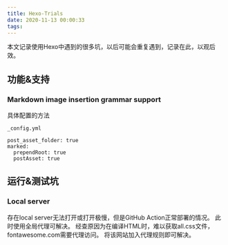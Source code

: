 ```yaml
---
title: Hexo-Trials
date: 2020-11-13 00:00:33
tags:
---
```


本文记录使用Hexo中遇到的很多坑，以后可能会重复遇到，记录在此，以观后效。

## 功能&支持

### Markdown image insertion grammar support

具体配置的方法

```
_config.yml

post_asset_folder: true
marked:
  prependRoot: true
  postAsset: true
```

## 运行&测试坑

### Local server

存在local server无法打开或打开极慢，但是GitHub Action正常部署的情况。
此时使用全局代理可解决。
经查原因为在编译HTML时，难以获取all.css文件，fontawesome.com需要代理访问。
将该网站加入代理规则即可解决。